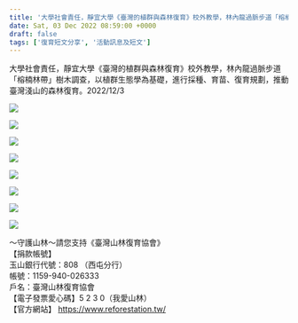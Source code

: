 ```yaml
---
title: '大學社會責任，靜宜大學《臺灣的植群與森林復育》校外教學，林內龍過脈步道「榕楠林帶」樹木調查2022/12/3'
date: Sat, 03 Dec 2022 08:59:00 +0000
draft: false
tags: ['復育短文分享', '活動訊息及短文']
---
```


大學社會責任，靜宜大學《臺灣的植群與森林復育》校外教學，林內龍過脈步道「榕楠林帶」樹木調查，以植群生態學為基礎，進行採種、育苗、復育規劃，推動臺灣淺山的森林復育。2022/12/3

![](https://www.reforestation.tw/wp-content/uploads/2022/12/B2309B1C-B8BA-4DAD-8111-09510F343932.jpeg)

![](https://www.reforestation.tw/wp-content/uploads/2022/12/75698037-73FF-4E8A-80A0-A6FBEA10F787.jpeg)

![](https://www.reforestation.tw/wp-content/uploads/2022/12/D0514CC8-91A2-4602-8C9D-C481F3B18D21.jpeg)

![](https://www.reforestation.tw/wp-content/uploads/2022/12/11A029C7-6415-4F33-9913-21516C58BBAC.jpeg)

![](https://www.reforestation.tw/wp-content/uploads/2022/12/3150C368-C6B4-43D2-9BA5-08D1357F8D9B.jpeg)

![](https://www.reforestation.tw/wp-content/uploads/2022/12/90378632-CC05-4C84-8719-A44191F4D706.jpeg)

![](https://www.reforestation.tw/wp-content/uploads/2022/12/4FC1D607-30FA-4568-ACFF-6C7EC2D205CF.jpeg)

![](https://www.reforestation.tw/wp-content/uploads/2022/12/73B780A1-8B34-445C-B834-B859153657AD.jpeg)

～守護山林～請您支持《臺灣山林復育協會》  
【捐款帳號】  
玉山銀行代號：808 （西屯分行）  
帳號：1159-940-026333  
戶名：臺灣山林復育協會  
【電子發票愛心碼】5 2 3 0（我愛山林）  
【官方網站】 https://www.reforestation.tw/